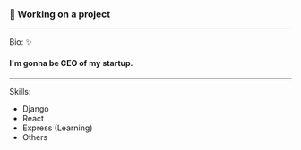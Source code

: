 ### 🌱 Working on a project
--- 
Bio:
✨ 
#### I'm gonna be CEO of my startup.
--- 
Skills:
- Django 
- React 
- Express (Learning)
- Others 

